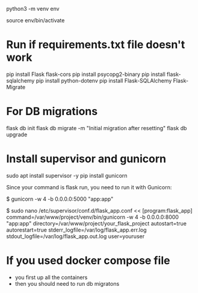 python3 -m venv env

source env/bin/activate

# Run if requirements.txt file doesn't work
pip install Flask  flask-cors
pip install psycopg2-binary
pip install flask-sqlalchemy
pip install python-dotenv
pip install Flask-SQLAlchemy Flask-Migrate

# For DB migrations
flask db init
flask db migrate -m "Initial migration after resetting"
flask db upgrade

# Install supervisor and gunicorn
sudo apt install supervisor -y
pip install gunicorn

Since your command is flask run, you need to run it with Gunicorn:

$ gunicorn -w 4 -b 0.0.0.0:5000 "app:app"

$ sudo nano /etc/supervisor/conf.d/flask_app.conf
<<
[program:flask_app]
command=/var/www/project/venv/bin/gunicorn -w 4 -b 0.0.0.0:8000 "app:app"
directory=/var/www/project/your_flask_project
autostart=true
autorestart=true
stderr_logfile=/var/log/flask_app.err.log
stdout_logfile=/var/log/flask_app.out.log
user=youruser
>>



# If you used docker compose file
- you first up all the containers
- then you should need to run db migratons